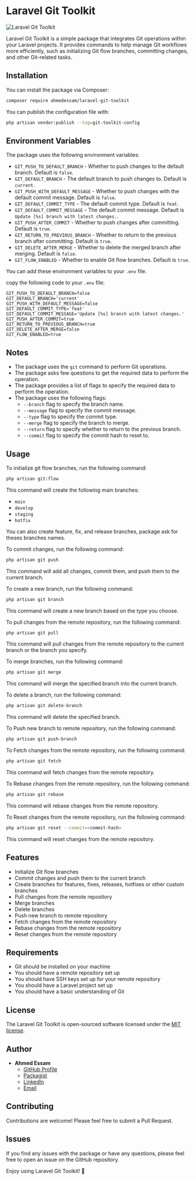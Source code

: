 # Laravel Git Toolkit

![Laravel Git Toolkit](https://banners.beyondco.de/Laravel%20Git%20Toolkit.png?theme=light&packageManager=composer+require&packageName=ahmedessam%2Flaravel-git-toolkit&pattern=architect&style=style_1&description=Integrate+Git+operations+within+your+Laravel+projects+to+manage+Git+workflows+more+efficiently&md=1&showWatermark=1&fontSize=100px&images=code)

Laravel Git Toolkit is a simple package that integrates Git operations within your Laravel projects. It provides commands to help manage Git workflows more efficiently, such as initializing Git flow branches, committing changes, and other Git-related tasks.

## Installation

You can install the package via Composer:

```bash
composer require ahmedessam/laravel-git-toolkit
```

You can publish the configuration file with:

```bash
php artisan vendor:publish --tag=git-toolkit-config
```

## Environment Variables

The package uses the following environment variables:

- `GIT_PUSH_TO_DEFAULT_BRANCH` - Whether to push changes to the default branch. Default is `false`.
- `GIT_DEFAULT_BRANCH` - The default branch to push changes to. Default is `current`.
- `GIT_PUSH_WITH_DEFAULT_MESSAGE` - Whether to push changes with the default commit message. Default is `false`.
- `GIT_DEFAULT_COMMIT_TYPE` - The default commit type. Default is `feat`.
- `GIT_DEFAULT_COMMIT_MESSAGE` - The default commit message. Default is `Update [%s] branch with latest changes.`.
- `GIT_PUSH_AFTER_COMMIT` - Whether to push changes after committing. Default is `true`.
- `GIT_RETURN_TO_PREVIOUS_BRANCH` - Whether to return to the previous branch after committing. Default is `true`.
- `GIT_DELETE_AFTER_MERGE` - Whether to delete the merged branch after merging. Default is `false`.
- `GIT_FLOW_ENABLED` - Whether to enable Git flow branches. Default is `true`.

You can add these environment variables to your `.env` file.

copy the following code to your `.env` file:

```env
GIT_PUSH_TO_DEFAULT_BRANCH=false
GIT_DEFAULT_BRANCH='current'
GIT_PUSH_WITH_DEFAULT_MESSAGE=false
GIT_DEFAULT_COMMIT_TYPE='feat'
GIT_DEFAULT_COMMIT_MESSAGE='Update [%s] branch with latest changes.'
GIT_PUSH_AFTER_COMMIT=true
GIT_RETURN_TO_PREVIOUS_BRANCH=true
GIT_DELETE_AFTER_MERGE=false
GIT_FLOW_ENABLED=true
```

## Notes

- The package uses the `git` command to perform Git operations.
- The package asks few questions to get the required data to perform the operation.
- The package provides a list of flags to specify the required data to perform the operation.
- The package uses the following flags:
    - `--branch` flag to specify the branch name.
    - `--message` flag to specify the commit message.
    - `--type` flag to specify the commit type.
    - `--merge` flag to specify the branch to merge.
    - `--return` flag to specify whether to return to the previous branch.
    - `--commit` flag to specify the commit hash to reset to.

## Usage

To initialize git flow branches, run the following command:

```bash
php artisan git:flow
```

This command will create the following main branches:

- `main`
- `develop`
- `staging`
- `hotfix`

You can also create feature, fix, and release branches, package ask for theses branches names.

To commit changes, run the following command:

```bash
php artisan git push
```

This command will add all changes, commit them, and push them to the current branch.

To create a new branch, run the following command:

```bash
php artisan git branch
```

This command will create a new branch based on the type you choose.

To pull changes from the remote repository, run the following command:

```bash
php artisan git pull
```

This command will pull changes from the remote repository to the current branch or the branch you specify.

To merge branches, run the following command:

```bash
php artisan git merge
```

This command will merge the specified branch into the current branch.

To delete a branch, run the following command:

```bash
php artisan git delete-branch
```

This command will delete the specified branch.

To Push new branch to remote repository, run the following command:

```bash
php artisan git push-branch
```

To Fetch changes from the remote repository, run the following command:

```bash
php artisan git fetch
```

This command will fetch changes from the remote repository.

To Rebase changes from the remote repository, run the following command:

```bash
php artisan git rebase
```

This command will rebase changes from the remote repository.

To Reset changes from the remote repository, run the following command:

```bash
php artisan git reset --commit=<commit-hash>
```

This command will reset changes from the remote repository.

## Features

- Initialize Git flow branches
- Commit changes and push them to the current branch
- Create branches for features, fixes, releases, hotfixes or other custom branches
- Pull changes from the remote repository
- Merge branches
- Delete branches
- Push new branch to remote repository
- Fetch changes from the remote repository
- Rebase changes from the remote repository
- Reset changes from the remote repository

## Requirements

- Git should be installed on your machine
- You should have a remote repository set up
- You should have SSH keys set up for your remote repository
- You should have a Laravel project set up
- You should have a basic understanding of Git

## License

The Laravel Git Toolkit is open-sourced software licensed under the [MIT license](https://opensource.org/license/MIT).


## Author

- **Ahmed Essam**
    - [GitHub Profile](https://github.com/aahmedessam30)
    - [Packagist](https://packagist.org/packages/ahmedessam/api-versionizer)
    - [LinkedIn](https://www.linkedin.com/in/aahmedessam30)
    - [Email](mailto:aahmedessam30@gmail.com)


## Contributing
Contributions are welcome! Please feel free to submit a Pull Request.

## Issues
If you find any issues with the package or have any questions, please feel free to open an issue on the GitHub repository.

Enjoy using Laravel Git Toolkit! 🚀
